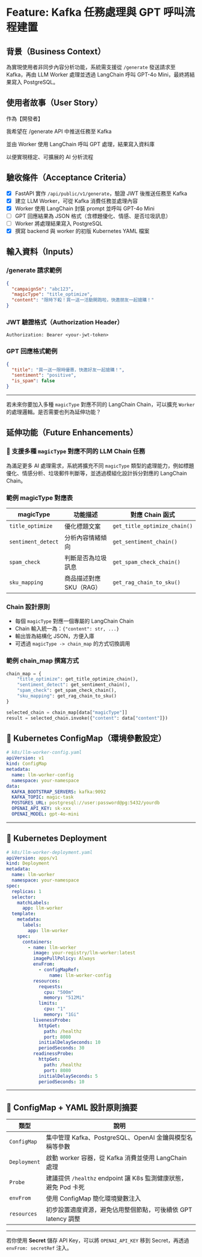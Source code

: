 # Feature: Kafka 任務處理與 GPT 呼叫流程建置

## 背景（Business Context）

為實現使用者非同步內容分析功能，系統需支援從 `/generate` 發送請求至 Kafka，再由 LLM Worker 處理並透過 LangChain 呼叫 GPT-4o Mini，最終將結果寫入 PostgreSQL。

## 使用者故事（User Story）

作為【開發者】

我希望在 /generate API 中推送任務至 Kafka

並由 Worker 使用 LangChain 呼叫 GPT 處理，結果寫入資料庫

以便實現穩定、可擴展的 AI 分析流程

## 驗收條件（Acceptance Criteria）

- [x] FastAPI 實作 `/api/public/v1/generate`，驗證 JWT 後推送任務至 Kafka
- [x] 建立 LLM Worker，可從 Kafka 消費任務並處理內容
- [x] Worker 使用 LangChain 封裝 prompt 並呼叫 GPT-4o Mini
- [ ] GPT 回應結果為 JSON 格式（含標題優化、情感、是否垃圾訊息）
- [ ] Worker 將處理結果寫入 PostgreSQL
- [x] 撰寫 backend 與 worker 的初版 Kubernetes YAML 檔案

## 輸入資料（Inputs）

### /generate 請求範例

```json
{
  "campaignSn": "abc123",
  "magicType": "title_optimize",
  "content": "限時下殺！買一送一活動開跑啦，快邀朋友一起搶購！"
}
```

### JWT 驗證格式（Authorization Header）

```
Authorization: Bearer <your-jwt-token>
```

### GPT 回應格式範例

```json
{
  "title": "買一送一限時優惠，快邀好友一起搶購！",
  "sentiment": "positive",
  "is_spam": false
}
```

---

若未來你要加入多種 `magicType` 對應不同的 LangChain Chain，可以擴充 `Worker` 的處理邏輯。是否需要也列為延伸功能？

## 延伸功能（Future Enhancements）

### 🎯 支援多種 `magicType` 對應不同的 LLM Chain 任務

為滿足更多 AI 處理需求，系統將擴充不同 `magicType` 類型的處理能力，例如標題優化、情感分析、垃圾郵件判斷等，並透過模組化設計拆分對應的 LangChain Chain。

### 範例 magicType 對應表

| magicType          | 功能描述                | 對應 Chain 函式              |
| ------------------ | ----------------------- | ---------------------------- |
| `title_optimize`   | 優化標題文案            | `get_title_optimize_chain()` |
| `sentiment_detect` | 分析內容情緒傾向        | `get_sentiment_chain()`      |
| `spam_check`       | 判斷是否為垃圾訊息      | `get_spam_check_chain()`     |
| `sku_mapping`      | 商品描述對應 SKU（RAG） | `get_rag_chain_to_sku()`     |

### Chain 設計原則

- 每個 `magicType` 對應一個專屬的 LangChain Chain
- Chain 輸入統一為：`{"content": str, ...}`
- 輸出皆為結構化 JSON，方便入庫
- 可透過 `magicType -> chain_map` 的方式切換調用

### 範例 chain_map 撰寫方式

```python
chain_map = {
    "title_optimize": get_title_optimize_chain(),
    "sentiment_detect": get_sentiment_chain(),
    "spam_check": get_spam_check_chain(),
    "sku_mapping": get_rag_chain_to_sku()
}

selected_chain = chain_map[data["magicType"]]
result = selected_chain.invoke({"content": data["content"]})
```

## 🧩 Kubernetes ConfigMap（環境參數設定）

```yaml
# k8s/llm-worker-config.yaml
apiVersion: v1
kind: ConfigMap
metadata:
  name: llm-worker-config
  namespace: your-namespace
data:
  KAFKA_BOOTSTRAP_SERVERS: kafka:9092
  KAFKA_TOPIC: magic-task
  POSTGRES_URL: postgresql://user:password@pg:5432/yourdb
  OPENAI_API_KEY: sk-xxx
  OPENAI_MODEL: gpt-4o-mini
```

---

## 🚀 Kubernetes Deployment

```yaml
# k8s/llm-worker-deployment.yaml
apiVersion: apps/v1
kind: Deployment
metadata:
  name: llm-worker
  namespace: your-namespace
spec:
  replicas: 1
  selector:
    matchLabels:
      app: llm-worker
  template:
    metadata:
      labels:
        app: llm-worker
    spec:
      containers:
        - name: llm-worker
          image: your-registry/llm-worker:latest
          imagePullPolicy: Always
          envFrom:
            - configMapRef:
                name: llm-worker-config
          resources:
            requests:
              cpu: "500m"
              memory: "512Mi"
            limits:
              cpu: "1"
              memory: "1Gi"
          livenessProbe:
            httpGet:
              path: /healthz
              port: 8080
            initialDelaySeconds: 10
            periodSeconds: 30
          readinessProbe:
            httpGet:
              path: /healthz
              port: 8080
            initialDelaySeconds: 5
            periodSeconds: 10
```

---

## 📄 ConfigMap + YAML 設計原則摘要

| 類型         | 說明                                                            |
| ------------ | --------------------------------------------------------------- |
| `ConfigMap`  | 集中管理 Kafka、PostgreSQL、OpenAI 金鑰與模型名稱等參數         |
| `Deployment` | 啟動 worker 容器，從 Kafka 消費並使用 LangChain 處理            |
| `Probe`      | 建議提供 `/healthz` endpoint 讓 K8s 監測健康狀態，避免 Pod 卡死 |
| `envFrom`    | 使用 ConfigMap 簡化環境變數注入                                 |
| `resources`  | 初步設置適度資源，避免佔用整個節點，可後續依 GPT latency 調整   |

---

若你使用 **Secret** 儲存 API Key，可以將 `OPENAI_API_KEY` 移到 Secret，再透過 `envFrom: secretRef` 注入。
